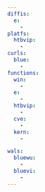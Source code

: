 ```yaml
---
diffis:
  e:
    -
platfs:
  htbvip:
    -
curls:
  blue:
    -
functions:
  win:
    -
  e:
    -
  htbvip:
    -
  cve:
    -
  kern:
    -

wals:
  bluewu:
    -
  bluevi:
    -
---
```

